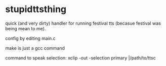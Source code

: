 # stupidttsthing
quick (and very dirty) handler for running festival tts (becasue festival was being mean to me).

config by editing main.c

make is just a gcc command

command to speak selection:
xclip -out -selection primary |/path/to/ttsc
